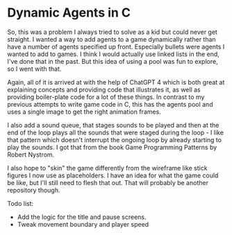 # Dynamic Agents in C

So, this was a problem I always tried to solve as a kid but could never get straight. I wanted a way to add agents to a game dynamically rather than have a number of agents specified up front. Especially bullets were agents I wanted to add to games. I think I would actually use linked lists in the end, I've done that in the past. But this idea of using a pool was fun to explore, so I went with that.

Again, all of it is arrived at with the help of ChatGPT 4 which is both great at explaining concepts and providing code that illustrates it, as well as providing boiler-plate code for a lot of these things. In contrast to my previous attempts to write game code in C, this has the agents pool and uses a single image to get the right animation frames.

I also add a sound queue, that stages sounds to be played and then at the end of the loop plays all the sounds that were staged during the loop - I like that pattern which doesn't interrupt the ongoing loop by already starting to play the sounds. I got that from the book Game Programming Patterns by Robert Nystrom.

I also hope to "skin" the game differently from the wireframe like stick figures I now use as placeholders. I have an idea for what the game could be like, but I'll still need to flesh that out. That will probably be another repository though.

Todo list:
- Add the logic for the title and pause screens.
- Tweak movement boundary and player speed